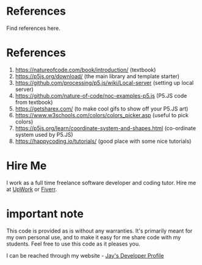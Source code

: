 # References

Find references here.

# References

1. https://natureofcode.com/book/introduction/ (textbook)
1. https://p5js.org/download/ (the main library and template starter)
1. https://github.com/processing/p5.js/wiki/Local-server (setting up local server)
1. https://github.com/nature-of-code/noc-examples-p5.js (P5.JS code from textbook)
1. https://getsharex.com/ (to make cool gifs to show off your P5.JS art)
1. https://www.w3schools.com/colors/colors_picker.asp (useful to pick colors)
1. https://p5js.org/learn/coordinate-system-and-shapes.html (co-ordinate system used by P5.JS)
1. https://happycoding.io/tutorials/ (good place with some nice tutorials)

# Hire Me

I work as a full time freelance software developer and coding tutor. Hire me at [UpWork](https://www.upwork.com/fl/vijayasimhabr) or [Fiverr](https://www.fiverr.com/jay_codeguy). 

# important note 

This code is provided as is without any warranties. It's primarily meant for my own personal use, and to make it easy for me share code with my students. Feel free to use this code as it pleases you.

I can be reached through my website - [Jay's Developer Profile](https://jay-study-nildana.github.io/developerprofile)